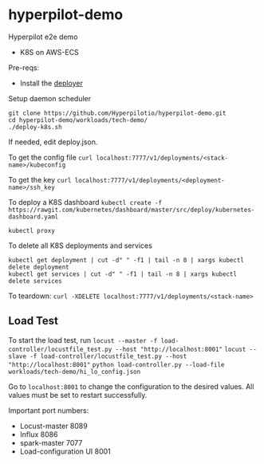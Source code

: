 # hyperpilot-demo
Hyperpilot e2e demo

* K8S on AWS-ECS

Pre-reqs:

- Install the [deployer](https://github.com/Hyperpilotio/deployer) 


Setup daemon scheduler
```
git clone https://github.com/Hyperpilotio/hyperpilot-demo.git
cd hyperpilot-demo/workloads/tech-demo/
./deploy-k8s.sh
```

If needed, edit deploy.json. 

To get the config file
`curl localhost:7777/v1/deployments/<stack-name>/kubeconfig`

To get the key
`curl localhost:7777/v1/deployments/<deployment-name>/ssh_key`

To deploy a K8S dashboard 
`kubectl create -f https://rawgit.com/kubernetes/dashboard/master/src/deploy/kubernetes-dashboard.yaml`

`kubectl proxy`

To delete all K8S deployments and services
```
kubectl get deployment | cut -d" " -f1 | tail -n 8 | xargs kubectl delete deployment
kubectl get services | cut -d" " -f1 | tail -n 8 | xargs kubectl delete services
```

To teardown: 
`curl -XDELETE localhost:7777/v1/deployments/<stack-name>`

## Load Test
To start the load test, run
`locust --master -f load-controller/locustfile_test.py --host "http://localhost:8001"`
`locust --slave -f load-controller/locustfile_test.py --host "http://localhost:8001"`
`python load-controller.py --load-file workloads/tech-demo/hi_lo_config.json`

Go to `localhost:8001` to change the configuration to the desired values.
All values must be set to restart successfully.

Important port numbers:
* Locust-master 8089
* Influx 8086
* spark-master 7077
* Load-configuration UI 8001


